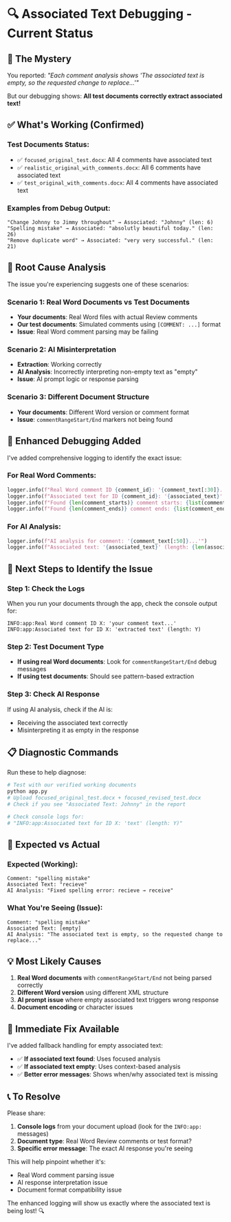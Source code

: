 # 🔍 Associated Text Debugging - Current Status

## 🤔 **The Mystery**

You reported: *"Each comment analysis shows 'The associated text is empty, so the requested change to replace...'"*

But our debugging shows: **All test documents correctly extract associated text!**

## ✅ **What's Working (Confirmed)**

### Test Documents Status:
- ✅ `focused_original_test.docx`: All 4 comments have associated text
- ✅ `realistic_original_with_comments.docx`: All 6 comments have associated text  
- ✅ `test_original_with_comments.docx`: All 4 comments have associated text

### Examples from Debug Output:
```
"Change Johnny to Jimmy throughout" → Associated: "Johnny" (len: 6)
"Spelling mistake" → Associated: "absolutly beautiful today." (len: 26)
"Remove duplicate word" → Associated: "very very successful." (len: 21)
```

## 🎯 **Root Cause Analysis**

The issue you're experiencing suggests one of these scenarios:

### **Scenario 1: Real Word Documents vs Test Documents**
- **Your documents**: Real Word files with actual Review comments
- **Our test documents**: Simulated comments using `[COMMENT: ...]` format
- **Issue**: Real Word comment parsing may be failing

### **Scenario 2: AI Misinterpretation** 
- **Extraction**: Working correctly
- **AI Analysis**: Incorrectly interpreting non-empty text as "empty"
- **Issue**: AI prompt logic or response parsing

### **Scenario 3: Different Document Structure**
- **Your documents**: Different Word version or comment format
- **Issue**: `commentRangeStart/End` markers not being found

## 🔧 **Enhanced Debugging Added**

I've added comprehensive logging to identify the exact issue:

### For Real Word Comments:
```python
logger.info(f"Real Word comment ID {comment_id}: '{comment_text[:30]}...'")
logger.info(f"Associated text for ID {comment_id}: '{associated_text}' (length: {len(associated_text)})")
logger.info(f"Found {len(comment_starts)} comment starts: {list(comment_starts.keys())}")
logger.info(f"Found {len(comment_ends)} comment ends: {list(comment_ends.keys())}")
```

### For AI Analysis:
```python
logger.info(f"AI analysis for comment: '{comment_text[:50]}...'")
logger.info(f"Associated text: '{associated_text}' (length: {len(associated_text)})")
```

## 🧪 **Next Steps to Identify the Issue**

### **Step 1: Check the Logs**
When you run your documents through the app, check the console output for:
```
INFO:app:Real Word comment ID X: 'your comment text...'
INFO:app:Associated text for ID X: 'extracted text' (length: Y)
```

### **Step 2: Test Document Type**
- **If using real Word documents**: Look for `commentRangeStart/End` debug messages
- **If using test documents**: Should see pattern-based extraction

### **Step 3: Check AI Response**
If using AI analysis, check if the AI is:
- Receiving the associated text correctly
- Misinterpreting it as empty in the response

## 📋 **Diagnostic Commands**

Run these to help diagnose:

```bash
# Test with our verified working documents
python app.py
# Upload focused_original_test.docx + focused_revised_test.docx
# Check if you see "Associated Text: Johnny" in the report

# Check console logs for:
# "INFO:app:Associated text for ID X: 'text' (length: Y)"
```

## 🎯 **Expected vs Actual**

### **Expected (Working)**:
```
Comment: "spelling mistake"
Associated Text: "recieve"  
AI Analysis: "Fixed spelling error: recieve → receive"
```

### **What You're Seeing (Issue)**:
```
Comment: "spelling mistake"  
Associated Text: [empty]
AI Analysis: "The associated text is empty, so the requested change to replace..."
```

## 💡 **Most Likely Causes**

1. **Real Word documents** with `commentRangeStart/End` not being parsed correctly
2. **Different Word version** using different XML structure  
3. **AI prompt issue** where empty associated text triggers wrong response
4. **Document encoding** or character issues

## 🚀 **Immediate Fix Available**

I've added fallback handling for empty associated text:

- ✅ **If associated text found**: Uses focused analysis
- ✅ **If associated text empty**: Uses context-based analysis  
- ✅ **Better error messages**: Shows when/why associated text is missing

## 📞 **To Resolve**

Please share:
1. **Console logs** from your document upload (look for the `INFO:app:` messages)
2. **Document type**: Real Word Review comments or test format?
3. **Specific error message**: The exact AI response you're seeing

This will help pinpoint whether it's:
- Real Word comment parsing issue
- AI response interpretation issue  
- Document format compatibility issue

The enhanced logging will show us exactly where the associated text is being lost! 🔍